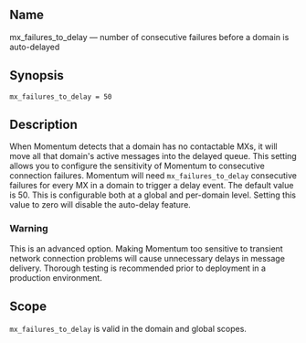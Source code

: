 <a name="conf.ref.mx_failures_to_delay"></a>
## Name

mx_failures_to_delay — number of consecutive failures before a domain is auto-delayed

## Synopsis

`mx_failures_to_delay = 50`

<a name="idp25605792"></a>
## Description

When Momentum detects that a domain has no contactable MXs, it will move all that domain's active messages into the delayed queue. This setting allows you to configure the sensitivity of Momentum to consecutive connection failures. Momentum will need `mx_failures_to_delay` consecutive failures for every MX in a domain to trigger a delay event. The default value is 50\. This is configurable both at a global and per-domain level. Setting this value to zero will disable the auto-delay feature.

### Warning

This is an advanced option. Making Momentum too sensitive to transient network connection problems will cause unnecessary delays in message delivery. Thorough testing is recommended prior to deployment in a production environment.

<a name="idp25609680"></a>
## Scope

`mx_failures_to_delay` is valid in the domain and global scopes.
